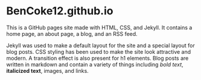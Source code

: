 # BenCoke12.github.io

This is a GitHub pages site made with HTML, CSS, and Jekyll. It contains a home page, an about page, a blog, and an RSS feed.  

Jekyll was used to make a default layout for the site and a special layout for blog posts. CSS styling has been used to make the site look attractive and modern. A transition effect is also present for h1 elements. Blog posts are written in markdown and contain a variety of things including *bold text*, **italicized text**, images, and links.
